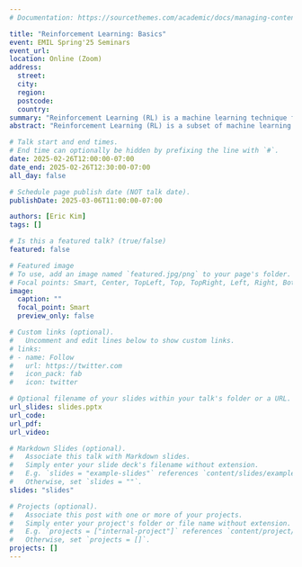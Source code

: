 ```yaml
---
# Documentation: https://sourcethemes.com/academic/docs/managing-content/

title: "Reinforcement Learning: Basics"
event: EMIL Spring'25 Seminars
event_url:
location: Online (Zoom)
address:
  street:
  city:
  region:
  postcode:
  country:
summary: "Reinforcement Learning (RL) is a machine learning technique focused on optimizing decision-making through interaction with an environment, where an agent takes actions to maximize long-term rewards. RL involves a cycle of observation, action, reward, and state transition, requiring a balance between exploration and exploitation. The Markov Decision Process (MDP) provides a mathematical framework for RL, while Q-learning helps develop optimal policies using action-value updates. RL has applications in gaming, robotics, autonomous vehicles, healthcare, and finance, but challenges such as high data requirements, computational costs, safety concerns, and delayed rewards persist."
abstract: "Reinforcement Learning (RL) is a subset of machine learning focused on optimizing decision-making through trial and error. This presentation introduces the fundamental concepts of RL, including key components such as the agent, which learns and makes decisions, and the environment, with which the agent interacts. The agent takes actions that influence the environment, receives rewards as feedback, and aims to develop an optimal policy that maximizes cumulative rewards over time. RL operates on the principle of sequential decision-making, distinguishing it from other learning paradigms. The process follows a loop where the agent observes the environment, selects an action, receives a reward, and transitions to a new state, repeating this cycle to improve decision-making. A critical challenge in RL is balancing exploration and exploitation—exploration helps discover new strategies, while exploitation capitalizes on known rewards. The Markov Decision Process (MDP) provides a mathematical framework for RL, helping define states, actions, rewards, and policies to guide learning. One of the most well-known RL algorithms, Q-learning, allows an agent to learn an optimal policy using an action-value function (Q-function) that updates iteratively based on rewards and future predictions. RL has wide-ranging applications, including gaming (DOTA 2 bots), robotics (Boston Dynamics’ Spot), autonomous vehicles (Waymo), healthcare (insulin dosage optimization), and finance (trading algorithms). However, several challenges remain, such as the need for large datasets, computational costs, balancing exploration vs. exploitation, delayed rewards, and ensuring safety and stability in real-world applications. RL continues to be a powerful tool for complex decision-making but requires careful tuning and computational resources to achieve practical success."

# Talk start and end times.
# End time can optionally be hidden by prefixing the line with `#`.
date: 2025-02-26T12:00:00-07:00
date_end: 2025-02-26T12:30:00-07:00
all_day: false

# Schedule page publish date (NOT talk date).
publishDate: 2025-03-06T11:00:00-07:00

authors: [Eric Kim]
tags: []

# Is this a featured talk? (true/false)
featured: false

# Featured image
# To use, add an image named `featured.jpg/png` to your page's folder. 
# Focal points: Smart, Center, TopLeft, Top, TopRight, Left, Right, BottomLeft, Bottom, BottomRight.
image:
  caption: ""
  focal_point: Smart
  preview_only: false

# Custom links (optional).
#   Uncomment and edit lines below to show custom links.
# links:
# - name: Follow
#   url: https://twitter.com
#   icon_pack: fab
#   icon: twitter

# Optional filename of your slides within your talk's folder or a URL.
url_slides: slides.pptx
url_code:
url_pdf: 
url_video:

# Markdown Slides (optional).
#   Associate this talk with Markdown slides.
#   Simply enter your slide deck's filename without extension.
#   E.g. `slides = "example-slides"` references `content/slides/example-slides.md`.
#   Otherwise, set `slides = ""`.
slides: "slides"

# Projects (optional).
#   Associate this post with one or more of your projects.
#   Simply enter your project's folder or file name without extension.
#   E.g. `projects = ["internal-project"]` references `content/project/deep-learning/index.md`.
#   Otherwise, set `projects = []`.
projects: []
---
```


